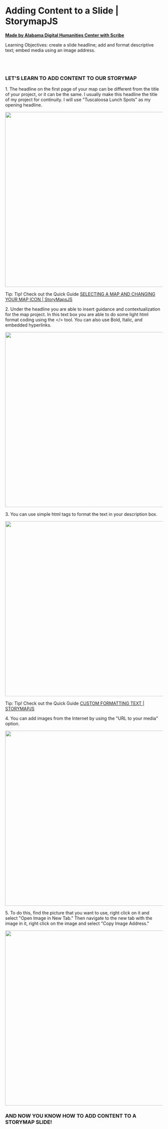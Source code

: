 <h1 class="scribe-title">Adding Content to a Slide | StorymapJS</h1><p class="scribe-author"><b><a href="https://scribehow.com/shared/Adding_Content_to_a_Slide__StorymapJS__ElLUakx4Q4Kz5j35mgTh7w" target="_blank">Made by Alabama Digital Humanities Center with Scribe</a><br/></b></p><p class="scribe-description">Learning Objectives: create a slide headline; add and format descriptive text; embed media using an image address.</p><br/><br/><h3 class="scribe-section">LET&#x27;S LEARN TO ADD CONTENT TO OUR STORYMAP</h3><div class="scribe-step"><p class="scribe-step-text">1. The headline on the first page of your map can be different from the title of your project, or it can be the same. I usually make this headline the title of my project for continuity. I will use "Tuscaloosa Lunch Spots" as my opening headline.</p>
</div><p class="scribe-screenshot-container"><img class="scribe-screenshot" width="560" alt="" src="https://ajeuwbhvhr.cloudimg.io/colony-recorder.s3.amazonaws.com/files/2025-02-25/6f5fb2ba-08c8-430e-b709-e4976f639068/File.jpeg?tl_px=0,354&br_px=1654,1508&force_format=jpeg&q=100&width=1120.0&wat=1&wat_opacity=1&wat_gravity=northwest&wat_url=https://colony-recorder.s3.amazonaws.com/images/watermarks/9E1B32_standard.png&wat_pad=737,615"/></p><div class="scribe-step"><p class="scribe-step-text scribe-step-tip">Tip: Tip! Check out the Quick Guide <a href="https://scribehow.com/shared/SELECTING_A_MAP_AND_CHANGING_YOUR_MAP_ICON_or_StoryMapsJS__j6ThUUtjRRu119VTkvuYfQ">SELECTING A MAP AND CHANGING YOUR MAP ICON | StoryMapsJS</a></p>
</div><div class="scribe-step"><p class="scribe-step-text">2. Under the headline you are able to insert guidance and contextualization for the map project. In this text box you are able to do some light html format coding using the &lt;/&gt; tool. You can also use Bold, Italic, and embedded hyperlinks.</p>
</div><p class="scribe-screenshot-container"><img class="scribe-screenshot" width="560" alt="" src="https://ajeuwbhvhr.cloudimg.io/colony-recorder.s3.amazonaws.com/files/2025-02-25/70795916-9485-464e-abb5-c654f4230e60/screenshot.jpeg?tl_px=0,0&br_px=1326,354&force_format=jpeg&q=100&width=1120.0"/></p><div class="scribe-step"><p class="scribe-step-text">3. You can use simple html tags to format the text in your description box.</p>
</div><p class="scribe-screenshot-container"><img class="scribe-screenshot" width="560" alt="" src="https://ajeuwbhvhr.cloudimg.io/colony-recorder.s3.amazonaws.com/files/2025-02-25/97ee8578-86bf-48a6-b36e-a137d47525ee/screenshot.jpeg?tl_px=0,0&br_px=1350,354&force_format=jpeg&q=100&width=1120.0"/></p><div class="scribe-step"><p class="scribe-step-text scribe-step-tip">Tip: Tip! Check out the Quick Guide <a href="https://scribehow.com/shared/CUSTOM_FORMATTING_TEXT_or_STORYMAPJS__SuBBJ7A6QyqHyRuSHLdKIw">CUSTOM FORMATTING TEXT | STORYMAPJS</a></p>
</div><div class="scribe-step"><p class="scribe-step-text">4. You can add images from the Internet by using the "URL to your media" option.</p>
</div><p class="scribe-screenshot-container"><img class="scribe-screenshot" width="560" alt="" src="https://ajeuwbhvhr.cloudimg.io/colony-recorder.s3.amazonaws.com/files/2025-02-25/ce8c4a73-0faa-4960-ad6c-81850e723497/screenshot.jpeg?tl_px=0,0&br_px=1596,692&force_format=jpeg&q=100&width=1120.0"/></p><div class="scribe-step"><p class="scribe-step-text">5. To do this, find the picture that you want to use, right click on it and select "Open Image in New Tab." Then navigate to the new tab with the image in it, right click on the image and select "Copy Image Address."</p>
</div><p class="scribe-screenshot-container"><img class="scribe-screenshot" width="560" alt="" src="https://colony-recorder.s3.amazonaws.com/files/2025-02-25/476debd1-9e77-47d2-bd28-b4099292c641/stack_animation.webp"/></p><h3 class="scribe-section">AND NOW YOU KNOW HOW TO ADD CONTENT TO A STORYMAP SLIDE!</h3>
